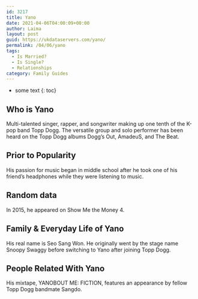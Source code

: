 ```yaml
---
id: 3217
title: Yano
date: 2021-04-06T04:00:09+00:00
author: Laima
layout: post
guid: https://ukdataservers.com/yano/
permalink: /04/06/yano
tags:
  - Is Married?
  - Is Single?
  - Relationships
category: Family Guides
---
```


* some text
{: toc}


## Who is Yano
                  
                  
                  
Multi-talented singer, rapper, and songwriter making up one tenth of the K-pop band Topp Dogg. The versatile group and solo performer has been heard on the Topp Dogg albums Dogg&#8217;s Out, AmadeuS, and The Beat.
                  
              
            
              
            
                
                
                
## Prior to Popularity
                  
                  
                  
His passion for music began in middle school after he took one of his friend&#8217;s headphones while they were listening to music.
                  
              
            
              
            
                
                
                
## Random data
                  
                  
                  
In 2015, he appeared on Show Me the Money 4.
                  
              
            
              
            
                
                
                
## Family & Everyday Life of Yano
                  
                  
                  
His real name is Seo Sang Won. He originally went by the stage name Snoopy Swaggy before switching to Yano after joining Topp Dogg.
                  
              
            
              
            
                
                
                
## People Related With Yano
                  
                  
                  
His mixtape, YANOBOUT ME: FICTION, features an appearance by fellow Topp Dogg bandmate Sangdo.
                  
              
            
              
            
                
              
            
              
              
            
            
              
            
          
          
          